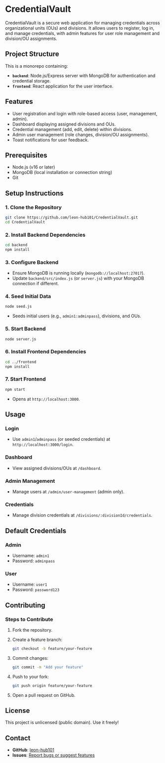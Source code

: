 # CredentialVault

CredentialVault is a secure web application for managing credentials across organizational units (OUs) and divisions. It allows users to register, log in, and manage credentials, with admin features for user role management and division/OU assignments.

## Project Structure

This is a monorepo containing:

- **`backend`**: Node.js/Express server with MongoDB for authentication and credential storage.
- **`frontend`**: React application for the user interface.

## Features

- User registration and login with role-based access (user, management, admin).
- Dashboard displaying assigned divisions and OUs.
- Credential management (add, edit, delete) within divisions.
- Admin user management (role changes, division/OU assignments).
- Toast notifications for user feedback.

## Prerequisites

- Node.js (v16 or later)
- MongoDB (local installation or connection string)
- Git

## Setup Instructions

### 1. Clone the Repository

```bash
git clone https://github.com/leon-hub101/CredentialVault.git
cd CredentialVault
```

### 2. Install Backend Dependencies

```bash
cd backend
npm install
```

### 3. Configure Backend

- Ensure MongoDB is running locally (`mongodb://localhost:27017`).
- Update `backend/src/index.js` (or `server.js`) with your MongoDB connection if different.

### 4. Seed Initial Data

```bash
node seed.js
```

- Seeds initial users (e.g., `admin1:adminpass`), divisions, and OUs.

### 5. Start Backend

```bash
node server.js
```

### 6. Install Frontend Dependencies

```bash
cd ../frontend
npm install
```

### 7. Start Frontend

```bash
npm start
```

- Opens at `http://localhost:3000`.

## Usage

### Login

- Use `admin1`/`adminpass` (or seeded credentials) at `http://localhost:3000/login`.

### Dashboard

- View assigned divisions/OUs at `/dashboard`.

### Admin Management

- Manage users at `/admin/user-management` (admin only).

### Credentials

- Manage division credentials at `/divisions/:divisionId/credentials`.

## Default Credentials

### Admin

- Username: `admin1`
- Password: `adminpass`

### User

- Username: `user1`
- Password: `password123`

## Contributing

### Steps to Contribute

1. Fork the repository.

2. Create a feature branch:

   ```bash
   git checkout -b feature/your-feature
   ```

3. Commit changes:

   ```bash
   git commit -m "Add your feature"
   ```

4. Push to your fork:

   ```bash
   git push origin feature/your-feature
   ```

5. Open a pull request on GitHub.

## License

This project is unlicensed (public domain). Use it freely!

## Contact

- **GitHub**: [leon-hub101](https://github.com/leon-hub101)
- **Issues**: [Report bugs or suggest features](https://github.com/leon-hub101/CredentialVault/issues)
